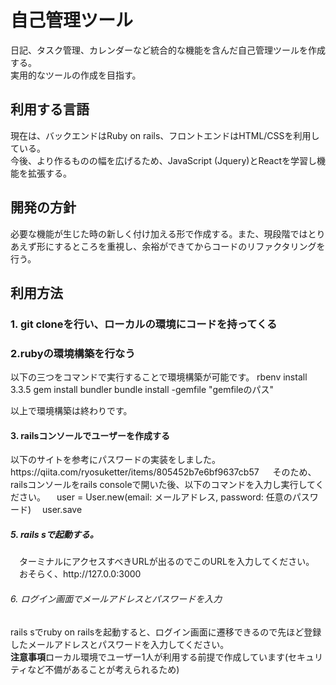 <h1>自己管理ツール</h1>
<div>
  日記、タスク管理、カレンダーなど統合的な機能を含んだ自己管理ツールを作成する。<br>
  実用的なツールの作成を目指す。<br>
</div>
<div>
  <h2>利用する言語</h2>
  現在は、バックエンドはRuby on rails、フロントエンドはHTML/CSSを利用している。<br>
  今後、より作るものの幅を広げるため、JavaScript (Jquery)とReactを学習し機能を拡張する。
</div>

<div>
  <h2>開発の方針</h2>
  必要な機能が生じた時の新しく付け加える形で作成する。また、現段階ではとりあえず形にするところを重視し、余裕ができてからコードのリファクタリングを行う。
</div>

<div>
  <h2>利用方法</h2>
  <h3>1. git cloneを行い、ローカルの環境にコードを持ってくる</h3>
  <h3>2.rubyの環境構築を行なう</h3>
  以下の三つをコマンドで実行することで環境構築が可能です。
  rbenv install 3.3.5
  gem install bundler
  bundle install -gemfile "gemfileのパス"

  以上で環境構築は終わりです。
  
  <h4>3. railsコンソールでユーザーを作成する</h4>
  以下のサイトを参考にパスワードの実装をしました。
  https://qiita.com/ryosuketter/items/805452b7e6bf9637cb57
　
  そのため、railsコンソールをrails consoleで開いた後、以下のコマンドを入力し実行してください。
　user = User.new(email: メールアドレス, password: 任意のパスワード)
　user.save

  <h5>5. rails sで起動する。</h5>
　ターミナルにアクセスすべきURLが出るのでこのURLを入力してください。
　おそらく、http://127.0.0:3000

  <h6>6. ログイン画面でメールアドレスとパスワードを入力</h6>
  rails sでruby on railsを起動すると、ログイン画面に遷移できるので先ほど登録したメールアドレスとパスワードを入力してください。

</div>
<b>注意事項</b>ローカル環境でユーザー1人が利用する前提で作成しています(セキュリティなど不備があることが考えられるため)
